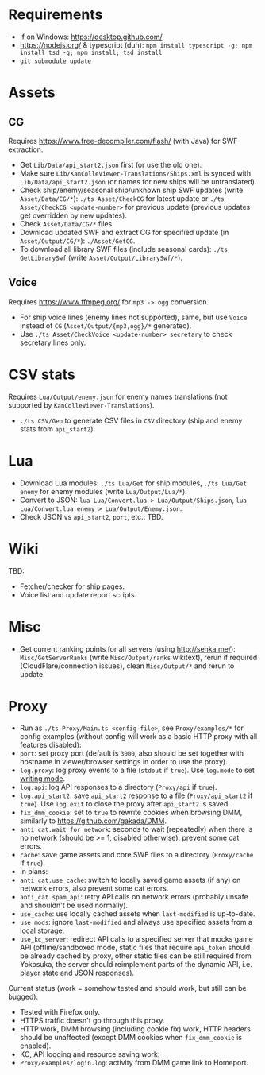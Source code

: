 # Requirements

* If on Windows: https://desktop.github.com/
* https://nodejs.org/ & typescript (duh): `npm install typescript -g; npm install tsd -g; npm install; tsd install`
* `git submodule update`

# Assets

## CG

Requires https://www.free-decompiler.com/flash/ (with Java) for SWF extraction.

* Get `Lib/Data/api_start2.json` first (or use the old one).
* Make sure `Lib/KanColleViewer-Translations/Ships.xml` is synced with `Lib/Data/api_start2.json` (or names for new ships will be untranslated).
* Check ship/enemy/seasonal ship/unknown ship SWF updates (write `Asset/Data/CG/*`): `./ts Asset/CheckCG` for latest update or `./ts Asset/CheckCG <update-number>` for previous update (previous updates get overridden by new updates).
* Check `Asset/Data/CG/*` files.
* Download updated SWF and extract CG for specified update (in `Asset/Output/CG/*`): `./Asset/GetCG`.
* To download all library SWF files (include seasonal cards): `./ts GetLibrarySwf` (write `Asset/Output/LibrarySwf/*`).

## Voice

Requires https://www.ffmpeg.org/ for `mp3 -> ogg` conversion.

* For ship voice lines (enemy lines not supported), same, but use `Voice` instead of `CG` (`Asset/Output/{mp3,ogg}/*` generated).
* Use `./ts Asset/CheckVoice <update-number> secretary` to check secretary lines only.

# CSV stats

Requires `Lua/Output/enemy.json` for enemy names translations (not supported by `KanColleViewer-Translations`).

* `./ts CSV/Gen` to generate CSV files in `CSV` directory (ship and enemy stats from `api_start2`).

# Lua

* Download Lua modules: `./ts Lua/Get` for ship modules, `./ts Lua/Get enemy` for enemy modules (write `Lua/Output/Lua/*`).
* Convert to JSON: `lua Lua/Convert.lua > Lua/Output/Ships.json`, `lua Lua/Convert.lua enemy > Lua/Output/Enemy.json`.
* Check JSON vs `api_start2`, `port`, etc.: TBD.

# Wiki

TBD:

* Fetcher/checker for ship pages.
* Voice list and update report scripts.

# Misc

* Get current ranking points for all servers (using http://senka.me/): `Misc/GetServerRanks` (write `Misc/Output/ranks` wikitext), rerun if required (CloudFlare/connection issues), clean `Misc/Output/*` and rerun to update.

# Proxy

* Run as `./ts Proxy/Main.ts <config-file>`, see `Proxy/examples/*` for config examples (without config will work as a basic HTTP proxy with all features disabled):
 * `port`: set proxy port (default is `3000`, also should be set together with hostname in viewer/browser settings in order to use the proxy).
 * `log.proxy`: log proxy events to a file (`stdout` if `true`). Use `log.mode` to set [writing mode](https://nodejs.org/api/fs.html#fs_fs_open_path_flags_mode_callback).
 * `log.api`: log API responses to a directory (`Proxy/api` if `true`).
 * `log.api_start2`: save `api_start2` response to a file (`Proxy/api_start2` if `true`). Use `log.exit` to close the proxy after `api_start2` is saved.
 * `fix_dmm_cookie`: set to `true` to rewrite cookies when browsing DMM, similarly to https://github.com/gakada/DMM.
 * `anti_cat.wait_for_network`: seconds to wait (repeatedly) when there is no network (should be >= 1, disabled otherwise), prevent some cat errors.
 * `cache`: save game assets and core SWF files to a directory (`Proxy/cache` if `true`). 
* In plans:
 * `anti_cat.use_cache`: switch to locally saved game assets (if any) on network errors, also prevent some cat errors.
 * `anti_cat.spam_api`: retry API calls on network errors (probably unsafe and shouldn't be used normally).
 * `use_cache`: use locally cached assets when `last-modified` is up-to-date.
 * `use_mods`: ignore `last-modified` and always use specified assets from a local storage.
 * `use_kc_server`: redirect API calls to a specified server that mocks game API (offline/sandboxed mode, static files that require `api_token` should be already cached by proxy, other static files can be still required from Yokosuka, the server should reimplement parts of the dynamic API, i.e. player state and JSON responses).

Current status (work = somehow tested and should work, but still can be bugged):

* Tested with Firefox only.
* HTTPS traffic doesn't go through this proxy.
* HTTP work, DMM browsing (including cookie fix) work, HTTP headers should be unaffected (except DMM cookies when `fix_dmm_cookie` is enabled).
* KC, API logging and resource saving work:
 * `Proxy/examples/login.log`: activity from DMM game link to Homeport.
